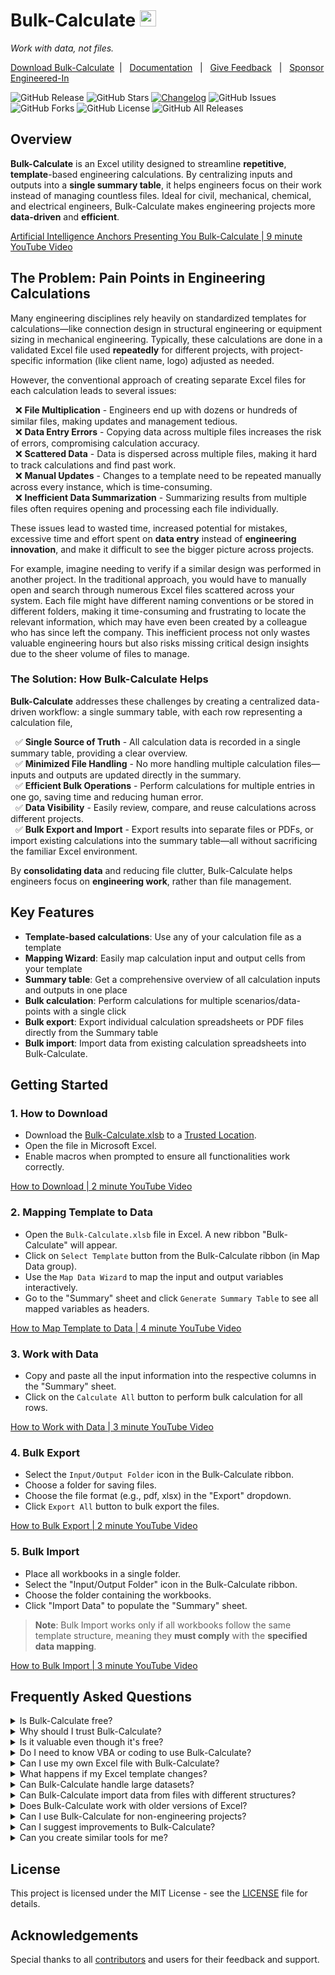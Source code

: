 
# Bulk-Calculate&nbsp;<img src="https://github.com/user-attachments/assets/cfa7e6b8-202f-4ba0-b48e-bafe7a3d5cf6" height="26px">

<i>Work with data, not files.</i>

[Download Bulk-Calculate](https://github.com/engineered-in/Bulk-Calculate/releases/latest/download/Bulk-Calculate.xlsb)&nbsp; | &nbsp;
[Documentation](https://engineered-in.github.io/Bulk-Calculate/) &nbsp; | &nbsp;
<a href="mailto:swarup+bulk-calculate@engineered.co.in?subject=Bulk-Calculate%20-%20Feedback%20-%20reg.&body=Dear%20Swarup,%0D%0A%0D%0APlease%20find%20below%20my%20feedback%20on%20Bulk-Calculate.xlsb%0D%0A%0D%0AFeedback [Positive/Negative]: %0D%0A%0D%0AComments:"  target="_blank">Give Feedback</a> &nbsp; | &nbsp;
<a href="https://github.com/sponsors/engineered-in" target="_blank">Sponsor Engineered-In</a>

![GitHub Release](https://img.shields.io/github/v/release/engineered-in/Bulk-Calculate)&nbsp;![GitHub Stars](https://img.shields.io/github/stars/engineered-in/Bulk-Calculate?style=social)&nbsp;[![Changelog](https://img.shields.io/badge/Changelog-📄-blue)](https://github.com/engineered-in/Bulk-Calculate/blob/main/CHANGELOG.md)&nbsp;![GitHub Issues](https://img.shields.io/github/issues/engineered-in/Bulk-Calculate)&nbsp;![GitHub Forks](https://img.shields.io/github/forks/engineered-in/Bulk-Calculate)&nbsp;![GitHub License](https://img.shields.io/github/license/engineered-in/Bulk-Calculate)&nbsp;![GitHub All Releases](https://img.shields.io/github/downloads/engineered-in/Bulk-Calculate/total)&nbsp;

## Overview

**Bulk-Calculate** is an Excel utility designed to streamline **repetitive**, **template**-based engineering calculations. By centralizing inputs and outputs into a **single summary table**, it helps engineers focus on their work instead of managing countless files. Ideal for civil, mechanical, chemical, and electrical engineers, Bulk-Calculate makes engineering projects more **data-driven** and **efficient**.

[Artificial Intelligence Anchors Presenting You Bulk-Calculate | 9 minute YouTube Video](https://www.youtube.com/watch?v=9ckYebBgo7U)

## The Problem: Pain Points in Engineering Calculations

Many engineering disciplines rely heavily on standardized templates for calculations—like connection design in structural engineering or equipment sizing in mechanical engineering. Typically, these calculations are done in a validated Excel file used **repeatedly** for different projects, with project-specific information (like client name, logo) adjusted as needed.


However, the conventional approach of creating separate Excel files for each calculation leads to several issues:

&nbsp;&nbsp;❌ **File Multiplication** - Engineers end up with dozens or hundreds of similar files, making updates and management tedious.  
&nbsp;&nbsp;❌ **Data Entry Errors** - Copying data across multiple files increases the risk of errors, compromising calculation accuracy.  
&nbsp;&nbsp;❌ **Scattered Data** - Data is dispersed across multiple files, making it hard to track calculations and find past work.  
&nbsp;&nbsp;❌ **Manual Updates** - Changes to a template need to be repeated manually across every instance, which is time-consuming.  
&nbsp;&nbsp;❌ **Inefficient Data Summarization** - Summarizing results from multiple files often requires opening and processing each file individually.   

  
These issues lead to wasted time, increased potential for mistakes, excessive time and effort spent on **data entry** instead of **engineering innovation**, and make it difficult to see the bigger picture across projects.

For example, imagine needing to verify if a similar design was performed in another project. In the traditional approach, you would have to manually open and search through numerous Excel files scattered across your system. Each file might have different naming conventions or be stored in different folders, making it time-consuming and frustrating to locate the relevant information, which may have even been created by a colleague who has since left the company. This inefficient process not only wastes valuable engineering hours but also risks missing critical design insights due to the sheer volume of files to manage.

### The Solution: How Bulk-Calculate Helps

**Bulk-Calculate** addresses these challenges by creating a centralized data-driven workflow: a single summary table, with each row representing a calculation file,

&nbsp;&nbsp;✅ **Single Source of Truth** - All calculation data is recorded in a single summary table, providing a clear overview.  
&nbsp;&nbsp;✅ **Minimized File Handling** - No more handling multiple calculation files—inputs and outputs are updated directly in the summary.  
&nbsp;&nbsp;✅ **Efficient Bulk Operations** - Perform calculations for multiple entries in one go, saving time and reducing human error.  
&nbsp;&nbsp;✅ **Data Visibility** - Easily review, compare, and reuse calculations across different projects.  
&nbsp;&nbsp;✅ **Bulk Export and Import** - Export results into separate files or PDFs, or import existing calculations into the summary table—all without sacrificing the familiar Excel environment.  

By **consolidating data** and reducing file clutter, Bulk-Calculate helps engineers focus on **engineering work**, rather than file management.

## Key Features

- **Template-based calculations**: Use any of your calculation file as a template
- **Mapping Wizard**: Easily map calculation input and output cells from your template
- **Summary table**: Get a comprehensive overview of all calculation inputs and outputs in one place
- **Bulk calculation**: Perform calculations for multiple scenarios/data-points with a single click  
- **Bulk export**: Export individual calculation spreadsheets or PDF files directly from the Summary table  
- **Bulk import**: Import data from existing calculation spreadsheets into Bulk-Calculate.


## Getting Started

### 1. How to Download

- Download the <a href="https://github.com/engineered-in/Bulk-Calculate/releases/latest/download/Bulk-Calculate.xlsb" target="_blank">Bulk-Calculate.xlsb</a> to a [Trusted Location](https://github.com/engineered-in/Bulk-Calculate/wiki/Excel-Trusted-Location).
- Open the file in Microsoft Excel.
- Enable macros when prompted to ensure all functionalities work correctly.

[How to Download | 2 minute YouTube Video](https://www.youtube.com/watch?v=J667nX5zhAE&list=PLEv5wGuO-nlCG0vGYjktEjpwVfhTBWX8P)


### 2. Mapping Template to Data

- Open the `Bulk-Calculate.xlsb` file in Excel. A new ribbon "Bulk-Calculate" will appear.
- Click on `Select Template` button from the Bulk-Calculate ribbon (in Map Data group).
- Use the `Map Data Wizard` to map the input and output variables interactively.
- Go to the "Summary" sheet and click `Generate Summary Table` to see all mapped variables as headers.

[How to Map Template to Data | 4 minute YouTube Video](https://www.youtube.com/watch?v=IVN0SbynDFw&list=PLEv5wGuO-nlCG0vGYjktEjpwVfhTBWX8P&index=2)


### 3. Work with Data

- Copy and paste all the input information into the respective columns in the "Summary" sheet.
- Click on the `Calculate All` button to perform bulk calculation for all rows.

[How to Work with Data | 3 minute YouTube Video](https://www.youtube.com/watch?v=9gzMJyAHyzU&list=PLEv5wGuO-nlCG0vGYjktEjpwVfhTBWX8P&index=3)


### 4. Bulk Export

- Select the `Input/Output Folder` icon in the Bulk-Calculate ribbon.
- Choose a folder for saving files.
- Choose the file format (e.g., pdf, xlsx) in the "Export" dropdown.
- Click `Export All` button to bulk export the files.

[How to Bulk Export | 2 minute YouTube Video](https://www.youtube.com/watch?v=J3Ugtd3kDks&list=PLEv5wGuO-nlCG0vGYjktEjpwVfhTBWX8P&index=4)

### 5. Bulk Import

- Place all workbooks in a single folder.
- Select the "Input/Output Folder" icon in the Bulk-Calculate ribbon.
- Choose the folder containing the workbooks.
- Click "Import Data" to populate the "Summary" sheet.

> **Note**: Bulk Import works only if all workbooks follow the same template structure, meaning they **must comply** with the **specified data mapping**.

[How to Bulk Import | 3 minute YouTube Video](https://www.youtube.com/watch?v=DmgdLhYtYg4&list=PLEv5wGuO-nlCG0vGYjktEjpwVfhTBWX8P&index=5)

<!-- ## Contribution

Contributions are welcome! Please follow these steps to contribute:

1. Fork the repository.
2. Create a new branch (`git checkout -b feature/your-feature`).
3. Commit your changes (`git commit -m 'Add some feature'`).
4. Push to the branch (`git push origin feature/your-feature`).
5. Open a pull request. -->

## Frequently Asked Questions

<details><summary>Is Bulk-Calculate free?</summary>

Yes, Bulk-Calculate is completely free and open-source. You can use, view the code, and even modify it to suit your needs without any cost (except for the Microsoft Excel license ofcourse).
</details>

<details><summary>Why should I trust Bulk-Calculate?</summary>

Bulk-Calculate relies on macros, which are disabled by default in Excel unless you trust the file or its publisher. As an open-source project, the VBA code is fully transparent, allowing anyone to review it for vulnerabilities. Only verified maintainers (using GPG keys) can update the source code and release new versions.
</details>

<details><summary>Is it valuable even though it's free?</summary>

Absolutely! The goal of Bulk-Calculate is **collective progress**, not profit. Pricing it based on its value would make it inaccessible to many. Think of it like air—free, but invaluable.
</details>

<details><summary>Do I need to know VBA or coding to use Bulk-Calculate?</summary>

No coding or VBA knowledge is required. Bulk-Calculate has a user-friendly interface that allows you to map input and output cells using the Map Data Wizard and perform bulk calculations with just a few clicks.
</details>

<details><summary>Can I use my own Excel file with Bulk-Calculate?</summary>

Yes, you can use any standalone Excel file (without external references) as a template in Bulk-Calculate. Simply map your input and output cells using the Map Data Wizard.
</details>

<details><summary>What happens if my Excel template changes?</summary>

If your template changes, you can easily update the mappings by re-running the Map Data Wizard. Bulk-Calculate will adapt to the new structure and ensure all calculations are performed correctly.
</details>

<details><summary>Can Bulk-Calculate handle large datasets?</summary>

Yes, Bulk-Calculate processes data sequentially, one datapoint at a time. While it can handle large datasets, calculations and exports may take a bit longer for larger volumes of data.
</details>

<details><summary>Can Bulk-Calculate import data from files with different structures?</summary>

No, Bulk-Calculate requires that all files used for bulk import have the same structure. The input and output cells need to be mapped consistently across all files for successful data import.
</details>

<details><summary>Does Bulk-Calculate work with older versions of Excel?</summary>

Bulk-Calculate is compatible with Excel 2013 and later. However, for the best experience and performance, it's recommended to use the latest version of Excel.
</details>

<details><summary>Can I use Bulk-Calculate for non-engineering projects?</summary>

Yes! While Bulk-Calculate is designed for engineering calculations, it can be applied to any repetitive data-driven task. As long as you can map the input and output cells, it will work for your needs, whether in finance, research, or other fields.
</details>

<details><summary>Can I suggest improvements to Bulk-Calculate?</summary>

Yes, feel free to share ideas for improvement by using the Feedback button in the Bulk-Calculate ribbon menu. The maintainers will review your suggestion and prioritize it accordingly. You can also fast-track development by sponsoring the project <a href="https://github.com/sponsors/engineered-in" target="_blank">here</a>.
</details>

<details><summary>Can you create similar tools for me?</summary>

For custom development requests, please reach out through our <a href="https://www.linkedin.com/company/engineeredin/" target="_blank">LinkedIn Page</a>. Avoid using the Feedback button for these inquiries.
</details>

## License

This project is licensed under the MIT License - see the [LICENSE](LICENSE) file for details.

## Acknowledgements

Special thanks to all [contributors](https://github.com/engineered-in/Bulk-Calculate/graphs/contributors) and users for their feedback and support.
